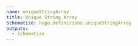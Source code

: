 ```yaml
---
name: uniqueStringArray
title: Unique String Array
Schematize: hugo.definitions.uniqueStringArray
outputs:
  - Schematize
---
```

